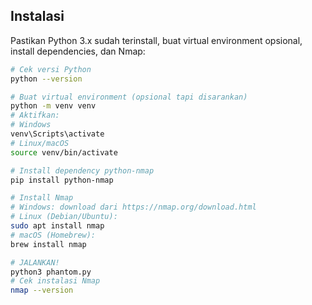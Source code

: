 ## Instalasi
Pastikan Python 3.x sudah terinstall, buat virtual environment opsional, install dependencies, dan Nmap:  

```bash
# Cek versi Python
python --version

# Buat virtual environment (opsional tapi disarankan)
python -m venv venv
# Aktifkan:
# Windows
venv\Scripts\activate
# Linux/macOS
source venv/bin/activate

# Install dependency python-nmap
pip install python-nmap

# Install Nmap
# Windows: download dari https://nmap.org/download.html
# Linux (Debian/Ubuntu):
sudo apt install nmap
# macOS (Homebrew):
brew install nmap

# JALANKAN!
python3 phantom.py
# Cek instalasi Nmap
nmap --version
